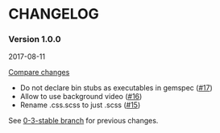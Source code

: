 # CHANGELOG

### Version 1.0.0

2017-08-11

[Compare changes](https://github.com/codevise/pageflow-embedded-video/compare/0-3-stable...v1.0.0)

- Do not declare bin stubs as executables in gemspec
  ([#17](https://github.com/codevise/pageflow-embedded-video/pull/17))
- Allow to use background video
  ([#16](https://github.com/codevise/pageflow-embedded-video/pull/16))
- Rename .css.scss to just .scss
  ([#15](https://github.com/codevise/pageflow-embedded-video/pull/15))

See
[0-3-stable branch](https://github.com/codevise/pageflow-embedded-video/blob/0-3-stable/CHANGELOG.md)
for previous changes.
